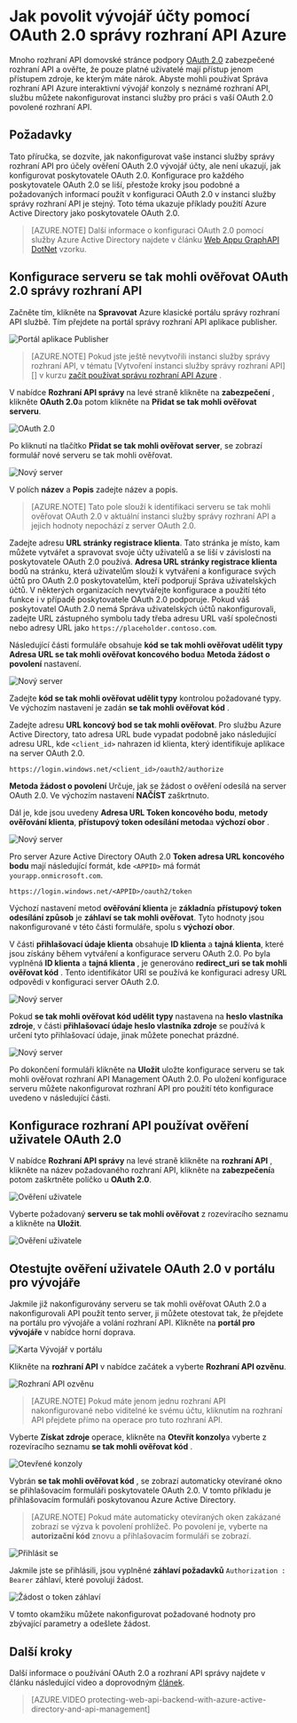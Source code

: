 <properties 
    pageTitle="Jak povolit vývojář účty pomocí OAuth 2.0 správy rozhraní API Azure" 
    description="Zjistěte, jak povolit uživatelů pomocí OAuth 2.0 správy rozhraní API." 
    services="api-management" 
    documentationCenter="" 
    authors="steved0x" 
    manager="erikre" 
    editor=""/>

<tags 
    ms.service="api-management" 
    ms.workload="mobile" 
    ms.tgt_pltfrm="na" 
    ms.devlang="na" 
    ms.topic="article" 
    ms.date="10/25/2016" 
    ms.author="sdanie"/>

# <a name="how-to-authorize-developer-accounts-using-oauth-20-in-azure-api-management"></a>Jak povolit vývojář účty pomocí OAuth 2.0 správy rozhraní API Azure

Mnoho rozhraní API domovské stránce podpory [OAuth 2.0](http://oauth.net/2/) zabezpečené rozhraní API a ověřte, že pouze platné uživatelé mají přístup jenom přístupem zdroje, ke kterým máte nárok. Abyste mohli používat Správa rozhraní API Azure interaktivní vývojář konzoly s neznámé rozhraní API, službu můžete nakonfigurovat instanci služby pro práci s vaší OAuth 2.0 povolené rozhraní API.

## <a name="prerequisites"> </a>Požadavky

Tato příručka, se dozvíte, jak nakonfigurovat vaše instanci služby správy rozhraní API pro účely ověření OAuth 2.0 vývojář účty, ale není ukazují, jak konfigurovat poskytovatele OAuth 2.0. Konfigurace pro každého poskytovatele OAuth 2.0 se liší, přestože kroky jsou podobné a požadovaných informací použít v konfiguraci OAuth 2.0 v instanci služby správy rozhraní API je stejný. Toto téma ukazuje příklady použití Azure Active Directory jako poskytovatele OAuth 2.0.

>[AZURE.NOTE] Další informace o konfiguraci OAuth 2.0 pomocí služby Azure Active Directory najdete v článku [Web Appu GraphAPI DotNet][] vzorku.

## <a name="step1"> </a>Konfigurace serveru se tak mohli ověřovat OAuth 2.0 správy rozhraní API

Začněte tím, klikněte na **Spravovat** Azure klasické portálu správy rozhraní API službě. Tím přejdete na portál správy rozhraní API aplikace publisher.

![Portál aplikace Publisher][api-management-management-console]

>[AZURE.NOTE] Pokud jste ještě nevytvořili instanci služby správy rozhraní API, v tématu [Vytvoření instanci služby správy rozhraní API][] v kurzu [začít používat správu rozhraní API Azure][] .

V nabídce **Rozhraní API správy** na levé straně klikněte na **zabezpečení** , klikněte **OAuth 2.0**a potom klikněte na **Přidat se tak mohli ověřovat serveru**.

![OAuth 2.0][api-management-oauth2]

Po kliknutí na tlačítko **Přidat se tak mohli ověřovat server**, se zobrazí formulář nové serveru se tak mohli ověřovat.

![Nový server][api-management-oauth2-server-1]

V polích **název** a **Popis** zadejte název a popis. 

>[AZURE.NOTE] Tato pole slouží k identifikaci serveru se tak mohli ověřovat OAuth 2.0 v aktuální instanci služby správy rozhraní API a jejich hodnoty nepochází z server OAuth 2.0.

Zadejte adresu **URL stránky registrace klienta**. Tato stránka je místo, kam můžete vytvářet a spravovat svoje účty uživatelů a se liší v závislosti na poskytovatele OAuth 2.0 používá. **Adresa URL stránky registrace klienta** bodů na stránku, která uživatelům slouží k vytváření a konfigurace svých účtů pro OAuth 2.0 poskytovatelům, kteří podporují Správa uživatelských účtů. V některých organizacích nevytvářejte konfigurace a použití této funkce i v případě poskytovatele OAuth 2.0 podporuje. Pokud váš poskytovatel OAuth 2.0 nemá Správa uživatelských účtů nakonfigurovali, zadejte URL zástupného symbolu tady třeba adresu URL vaší společnosti nebo adresy URL jako `https://placeholder.contoso.com`.

Následující části formuláře obsahuje **kód se tak mohli ověřovat udělit typy** **Adresa URL se tak mohli ověřovat koncového bodu**a **Metoda žádost o povolení** nastavení.

![Nový server][api-management-oauth2-server-2]

Zadejte **kód se tak mohli ověřovat udělit typy** kontrolou požadované typy. Ve výchozím nastavení je zadán **se tak mohli ověřovat kód** .

Zadejte adresu **URL koncový bod se tak mohli ověřovat**. Pro službu Azure Active Directory, tato adresa URL bude vypadat podobně jako následující adresu URL, kde `<client_id>` nahrazen id klienta, který identifikuje aplikace na server OAuth 2.0.

    https://login.windows.net/<client_id>/oauth2/authorize

**Metoda žádost o povolení** Určuje, jak se žádost o ověření odesílá na server OAuth 2.0. Ve výchozím nastavení **NAČÍST** zaškrtnuto.

Dál je, kde jsou uvedeny **Adresa URL Token koncového bodu**, **metody ověřování klienta**, **přístupový token odesílání metoda**a **výchozí obor** .

![Nový server][api-management-oauth2-server-3]

Pro server Azure Active Directory OAuth 2.0 **Token adresa URL koncového bodu** mají následující formát, kde `<APPID>` má formát `yourapp.onmicrosoft.com`.

    https://login.windows.net/<APPID>/oauth2/token

Výchozí nastavení metod **ověřování klienta** je **základní**a **přístupový token odesílání způsob** je **záhlaví se tak mohli ověřovat**. Tyto hodnoty jsou nakonfigurované v této části formuláře, spolu s **výchozí obor**.

V části **přihlašovací údaje klienta** obsahuje **ID klienta** a **tajná klienta**, které jsou získány během vytváření a konfigurace serveru OAuth 2.0. Po byla vyplněná **ID klienta** a **tajná klienta** , je generováno **redirect_uri** **se tak mohli ověřovat kód** . Tento identifikátor URI se používá ke konfiguraci adresy URL odpovědi v konfiguraci server OAuth 2.0.

![Nový server][api-management-oauth2-server-4]

Pokud **se tak mohli ověřovat kód udělit typy** nastavena na **heslo vlastníka zdroje**, v části **přihlašovací údaje heslo vlastníka zdroje** se používá k určení tyto přihlašovací údaje, jinak můžete ponechat prázdné.

![Nový server][api-management-oauth2-server-5]

Po dokončení formuláři klikněte na **Uložit** uložte konfigurace serveru se tak mohli ověřovat rozhraní API Management OAuth 2.0. Po uložení konfigurace serveru můžete nakonfigurovat rozhraní API pro použití této konfigurace uvedeno v následující části.

## <a name="step2"> </a>Konfigurace rozhraní API používat ověření uživatele OAuth 2.0

V nabídce **Rozhraní API správy** na levé straně klikněte na **rozhraní API** , klikněte na název požadovaného rozhraní API, klikněte na **zabezpečení**a potom zaškrtněte políčko u **OAuth 2.0**.

![Ověření uživatele][api-management-user-authorization]

Vyberte požadovaný **serveru se tak mohli ověřovat** z rozevíracího seznamu a klikněte na **Uložit**.

![Ověření uživatele][api-management-user-authorization-save]

## <a name="step3"> </a>Otestujte ověření uživatele OAuth 2.0 v portálu pro vývojáře

Jakmile již nakonfigurovány serveru se tak mohli ověřovat OAuth 2.0 a nakonfigurovali API použít tento server, ji můžete otestovat tak, že přejdete na portálu pro vývojáře a volání rozhraní API.  Klikněte na **portál pro vývojáře** v nabídce horní doprava.

![Karta Vývojář v portálu][api-management-developer-portal-menu]

Klikněte na **rozhraní API** v nabídce začátek a vyberte **Rozhraní API ozvěnu**.

![Rozhraní API ozvěnu][api-management-apis-echo-api]

>[AZURE.NOTE] Pokud máte jenom jednu rozhraní API nakonfigurované nebo viditelné ke svému účtu, kliknutím na rozhraní API přejdete přímo na operace pro tuto rozhraní API.

Vyberte **Získat zdroje** operace, klikněte na **Otevřít konzoly**a vyberte z rozevíracího seznamu **se tak mohli ověřovat kód** .

![Otevřené konzoly][api-management-open-console]

Vybrán **se tak mohli ověřovat kód** , se zobrazí automaticky otevírané okno se přihlašovacím formuláři poskytovatele OAuth 2.0. V tomto příkladu je přihlašovacím formuláři poskytovanou Azure Active Directory.

>[AZURE.NOTE] Pokud máte automaticky otevíraných oken zakázané zobrazí se výzva k povolení prohlížeč. Po povolení je, vyberte na **autorizační kód** znovu a přihlašovacím formuláři se zobrazí.

![Přihlásit se][api-management-oauth2-signin]

Jakmile jste se přihlásili, jsou vyplněné **záhlaví požadavků** `Authorization : Bearer` záhlaví, které povolují žádost.

![Žádost o token záhlaví][api-management-request-header-token]

V tomto okamžiku můžete nakonfigurovat požadované hodnoty pro zbývající parametry a odešlete žádost. 

## <a name="next-steps"></a>Další kroky

Další informace o používání OAuth 2.0 a rozhraní API správy najdete v článku následující video a doprovodným [článek](api-management-howto-protect-backend-with-aad.md).

> [AZURE.VIDEO protecting-web-api-backend-with-azure-active-directory-and-api-management]

[api-management-management-console]: ./media/api-management-howto-oauth2/api-management-management-console.png
[api-management-oauth2]: ./media/api-management-howto-oauth2/api-management-oauth2.png
[api-management-user-authorization]: ./media/api-management-howto-oauth2/api-management-user-authorization.png
[api-management-user-authorization-save]: ./media/api-management-howto-oauth2/api-management-user-authorization-save.png
[api-management-oauth2-signin]: ./media/api-management-howto-oauth2/api-management-oauth2-signin.png
[api-management-request-header-token]: ./media/api-management-howto-oauth2/api-management-request-header-token.png
[api-management-developer-portal-menu]: ./media/api-management-howto-oauth2/api-management-developer-portal-menu.png
[api-management-open-console]: ./media/api-management-howto-oauth2/api-management-open-console.png
[api-management-oauth2-server-1]: ./media/api-management-howto-oauth2/api-management-oauth2-server-1.png
[api-management-oauth2-server-2]: ./media/api-management-howto-oauth2/api-management-oauth2-server-2.png
[api-management-oauth2-server-3]: ./media/api-management-howto-oauth2/api-management-oauth2-server-3.png
[api-management-oauth2-server-4]: ./media/api-management-howto-oauth2/api-management-oauth2-server-4.png
[api-management-oauth2-server-5]: ./media/api-management-howto-oauth2/api-management-oauth2-server-5.png
[api-management-apis-echo-api]: ./media/api-management-howto-oauth2/api-management-apis-echo-api.png


[How to add operations to an API]: api-management-howto-add-operations.md
[How to add and publish a product]: api-management-howto-add-products.md
[Monitoring and analytics]: api-management-monitoring.md
[Add APIs to a product]: api-management-howto-add-products.md#add-apis
[Publish a product]: api-management-howto-add-products.md#publish-product
[Začít používat správu rozhraní API Azure]: api-management-get-started.md
[API Management policy reference]: api-management-policy-reference.md
[Caching policies]: api-management-policy-reference.md#caching-policies
[Vytvořit instanci služby správy rozhraní API]: api-management-get-started.md#create-service-instance

[http://oauth.net/2/]: http://oauth.net/2/
[Web Appu GraphAPI DotNet]: https://github.com/AzureADSamples/WebApp-GraphAPI-DotNet

[Prerequisites]: #prerequisites
[Configure an OAuth 2.0 authorization server in API Management]: #step1
[Configure an API to use OAuth 2.0 user authorization]: #step2
[Test the OAuth 2.0 user authorization in the Developer Portal]: #step3
[Next steps]: #next-steps

